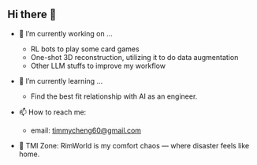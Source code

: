 ## Hi there 👋

- 🔭 I’m currently working on ...
  * RL bots to play some card games
  * One-shot 3D reconstruction, utilizing it to do data augmentation
  * Other LLM stuffs to improve my workflow
- 🌱 I’m currently learning ...
  * Find the best fit relationship with AI as an engineer.
- 📫 How to reach me:
  * email: timmycheng60@gmail.com


- 🙈 TMI Zone: RimWorld is my comfort chaos — where disaster feels like home. 
